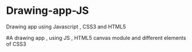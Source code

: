 # Drawing-app-JS
Drawing app using Javascript , CSS3 and HTML5

#A drawing app , using JS , HTML5 canvas module and different elements of CSS3
